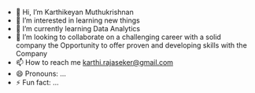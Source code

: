 - 👋 Hi, I’m Karthikeyan Muthukrishnan
- 👀 I’m interested in learning new things
- 🌱 I’m currently learning Data Analytics
- 💞️ I’m looking to collaborate on a challenging career with a solid company the Opportunity to offer proven and developing skills with the Company
- 📫 How to reach me karthi.rajaseker@gmail.com
- 😄 Pronouns: ...
- ⚡ Fun fact: ...

<!---
karthikskr-creator/karthikskr-creator is a ✨ special ✨ repository because its `README.md` (this file) appears on your GitHub profile.
You can click the Preview link to take a look at your changes.
--->

